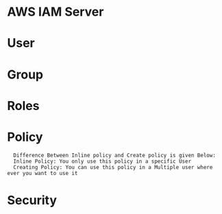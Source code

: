 # AWS IAM Server

# User
# Group
# Roles
# Policy
      Difference Between Inline policy and Create policy is given Below:
      Inline Policy: You only use this policy in a specific User
      Creating Policy: You can use this policy in a Multiple user where ever you want to use it
# Security
